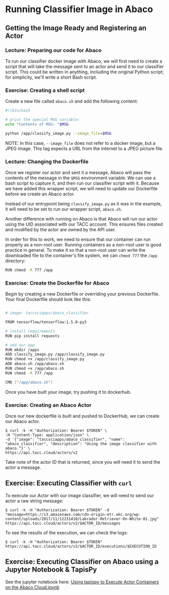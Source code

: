 # Running Classifier Image in Abaco

## Getting the Image Ready and Registering an Actor

### Lecture: Preparing our code for Abaco
To run our classifier docker image with Abaco, we will first need to create a script that will take the message sent to an actor and send it to our classifier script. This could be written in anything, including the original Python script; for simplicity, we'll write a short Bash script. 

### Exercise: Creating a shell script
Create a new file called `abaco.sh` and add the following content:

```bash
#!/bin/bash

# print the special MSG variable:
echo "Contents of MSG: "$MSG

python /app/classify_image.py --image_file=$MSG
```

NOTE: In this case, `--image_file` does not refer to a docker image, but a JPEG image. This tag expects a URL from the internet to a JPEG picture file. 

### Lecture: Changing the Dockerfile

Once we register our actor and sent it a message, Abaco will pass the contents of the message in the `$MSG` environment variable. We can use a bash script to capture it, and then run our classifier script with it.
Because we have added this wrapper script, we will need to update our Dockerfile before we create an Abaco actor.



Instead of our entrypoint being `classify_image.py` as it was in the example, it will need to be set to run our wrapper script, `abaco.sh`.

Another difference with running on Abaco is that Abaco will run our actor using the UID associated with our TACC account.
This ensures files created and modified by the actor are owned by the API user. 

In order for this to work, we need to ensure that our container can run properly as a non-root user. Running containers as 
a non-root user is good practice in general. To make it so that a non-root user can
write the downloaded file to the container's file system, we can `chmod 777` the `/app` directory:

```bash
RUN chmod -R 777 /app
```

### Exercise: Create the Dockerfile for Abaco

Begin by creating a new Dockerfile or overriding your previous Dockerfile. Your final Dockerfile should look like this:

```bash

# image: taccsciapps/abaco_classifier

FROM tensorflow/tensorflow:1.5.0-py3

# install requirements
RUN pip install requests

# add our app
RUN mkdir /apps
ADD classify_image.py /app/classify_image.py
RUN chmod +x /app/classify_image.py
ADD abaco.sh /app/abaco.sh
RUN chmod +x /app/abaco.sh
RUN chmod -R 777 /app

CMD ["/app/abaco.sh"]

```

Once you have built your image, try pushing it to dockerhub. 

### Exercise: Creating an Abaco Actor

Once our new dockerfile is built and pushed to DockerHub, we can create our Abaco actor. 
```
$ curl -k -H "Authorization: Bearer $TOKEN" \
-H "Content-Type: application/json" \
-d '{"image": "taccsciapps/abaco_classifier", "name": "abaco_classifier", "description": "Using the image classifier with abaco."}' \
https://api.tacc.cloud/actors/v2
```

Take note of the actor ID that is returned, since you will need it to send the actor a message.

## Exercise: Executing Classifier with `curl`

To execute our Actor with our image classifier, we will need to send our actor a raw string message:

```
$ curl -k -H "Authorization: Bearer $TOKEN" -d "message=https://s3.amazonaws.com/cdn-origin-etr.akc.org/wp-content/uploads/2017/11/12231410/Labrador-Retriever-On-White-01.jpg" https://api.tacc.cloud/actors/v2/$ACTOR_ID/messages
```

To see the results of the execution, we can check the logs:
```
$ curl -k -H "Authorization: Bearer $TOKEN" https://api.tacc.cloud/actors/v2/$ACTOR_ID/executions/$EXECUTION_ID
```


## Exercise: Executing Classifier on Abaco using a Jupyter Notebook & TapisPy

See the jupyter notebook here: [Using tapispy to Execute Actor Containers on the Abaco Cloud.ipynb](../Using%20tapispy%20to%20Execute%20Actor%20Containers%20on%20the%20Abaco%20Cloud.ipynb)
